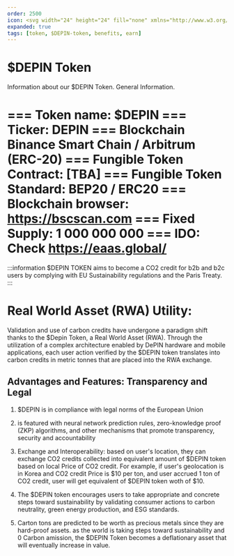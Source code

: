 ```yaml
---
order: 2500
icon: <svg width="24" height="24" fill="none" xmlns="http://www.w3.org/2000/svg"><path d="M10.968 15.22H9.302a.527.527 0 0 1-.374-.155.54.54 0 0 1-.157-.377v-1.252c0-.142.057-.278.156-.379.1-.1.234-.157.375-.157h5.396a.89.89 0 0 0 .632-.252c.17-.164.27-.39.276-.627 0-.143.057-.279.156-.38.1-.1.234-.157.375-.157a.863.863 0 0 0 .61-.26.885.885 0 0 0 .253-.62V9.288a.89.89 0 0 0-.254-.623.869.869 0 0 0-.614-.258.52.52 0 0 1-.489-.324.537.537 0 0 1-.041-.203.92.92 0 0 0-.28-.627.897.897 0 0 0-.631-.252H9.267a.863.863 0 0 0-.614.258.885.885 0 0 0-.255.621.537.537 0 0 1-.15.377.524.524 0 0 1-.37.16h-.01a.863.863 0 0 0-.614.257.885.885 0 0 0-.254.622v5.419c0 .233.091.457.254.621a.863.863 0 0 0 .614.258.52.52 0 0 1 .489.324.538.538 0 0 1 .041.203c0 .233.092.457.255.622a.863.863 0 0 0 .614.257h6.508a.873.873 0 0 0 .648-.247.895.895 0 0 0 .2-.996.895.895 0 0 0-.5-.486.873.873 0 0 0-.348-.056l-4.807.006ZM8.767 9.335c-.001-.141.053-.277.151-.378a.524.524 0 0 1 .37-.159h5.433c.14 0 .274.056.374.155.1.1.157.235.159.377v1.249a.539.539 0 0 1-.321.493.52.52 0 0 1-.201.042H9.297a.525.525 0 0 1-.369-.15.538.538 0 0 1-.161-.367V9.335Z"/><path fill-rule="evenodd" clip-rule="evenodd" d="M12 1C5.925 1 1 5.925 1 12s4.925 11 11 11 11-4.925 11-11S18.075 1 12 1ZM2.5 12a9.5 9.5 0 1 1 19 0 9.5 9.5 0 0 1-19 0Z" /></svg>
expanded: true
tags: [token, $DEPIN-token, benefits, earn]
---
```


# $DEPIN Token

Information about our $DEPIN Token. General Information.

=== Token name:
$DEPIN
=== Ticker:
DEPIN
=== Blockchain
Binance Smart Chain / Arbitrum (ERC-20) 
=== Fungible Token Contract:
[TBA]
=== Fungible Token Standard:
BEP20 / ERC20
=== Blockchain browser:
https://bscscan.com
=== Fixed Supply:
1 000 000 000
=== IDO:
Check https://eaas.global/
===

:::information
$DEPIN TOKEN aims to become a CO2 credit for b2b and b2c users by complying with EU Sustainability regulations and the Paris Treaty.
:::

# Real World Asset (RWA) Utility:
Validation and use of carbon credits have undergone a paradigm shift thanks to the $Depin Token, a Real World Asset (RWA). Through the utilization of a complex architecture enabled by DePIN hardware and mobile applications, each user action verified by the $DEPIN token translates into carbon credits in metric tonnes that are placed into the RWA exchange. 


## Advantages and Features: Transparency and Legal 

1. $DEPIN is in compliance with legal norms of the European Union

2. is featured with neural network prediction rules, zero-knowledge proof (ZKP) algorithms, and other mechanisms that promote transparency, security and accountability

3. Exchange and Interoperability: based on user's location, they can exchange CO2 credits collected into equivalent amount of $DEPIN token based on  local Price of CO2 credit. For example, if user's geolocation is in Korea and CO2 credit Price is $10 per ton, and user accrued 1 ton of CO2 credit, user will get equivalent of $DEPIN token woth of $10. 

4. The $DEPIN token encourages users to take appropriate and concrete steps toward sustainability by validating consumer actions to carbon neutrality, green energy production, and ESG standards.

5. Carton tons are predicted to be worth as precious metals since they are hard-proof assets. as the world is taking steps toward sustainability and 0 Carbon amission, the $DEPIN Token becomes a deflationary asset that will eventually increase in value.


